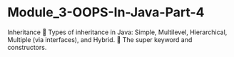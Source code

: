 # Module_3-OOPS-In-Java-Part-4
Inheritance   🔹 Types of inheritance in Java: Simple, Multilevel, Hierarchical, Multiple (via interfaces), and Hybrid.   🔹 The super keyword  and constructors.   
